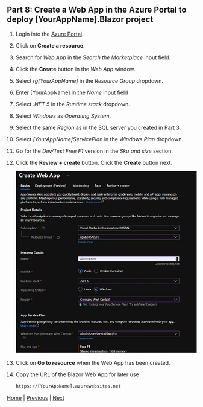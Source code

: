 ## Part 8: Create a Web App in the Azure Portal to deploy [YourAppName].Blazor project

1. Login into the [Azure Portal](https://portal.azure.com/#home).

2. Click on **Create a resource**.

3. Search for *Web App* in the *Search the Marketplace* input field.

4. Click the **Create** button in the *Web App* window.

5. Select *rg[YourAppName]* in the *Resource Group* dropdown.

6. Enter [YourAppName] in the *Name* input field

7. Select *.NET 5* in the *Runtime stack* dropdown.

8. Select *Windows* as *Operating System*.

9. Select the same *Region* as in the SQL server you created in Part 3.

10. Select *[YourAppName]ServicePlan* in the *Windows Plan* dropdown.

11. Go for the *Dev/Test Free F1* version in the *Sku and size* section.

12. Click the **Review + create** button. Click the **Create** button next.
  
    ![API Web App Settings](Tutorial/../Images/CreateWebAppForBlazor.jpg)

13. Click on **Go to resource** when the Web App has been created.

14. Copy the URL of the Blazor Web App for later use

    ```html
    https://[YourAppName].azurewebsites.net
    ```

[Home](./../../README.md) | [Previous](Tutorial/../../Part7/Part7.md) | [Next](Tutorial/../../Part9/Part9.md)

